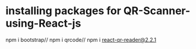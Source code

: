 ﻿# installing packages for QR-Scanner-using-React-js

npm i bootstrap//
npm i qrcode//
npm i react-qr-reader@2.2.1
